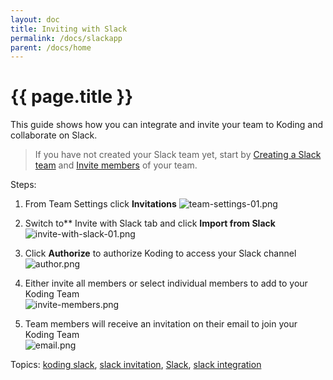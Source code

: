 ```yaml
---
layout: doc
title: Inviting with Slack
permalink: /docs/slackapp
parent: /docs/home
---
```


# {{ page.title }}

This guide shows how you can integrate and invite your team to Koding and collaborate on Slack.

> If you have not created your Slack team yet, start by [Creating a Slack team][1] and [Invite members][2] of your team.

Steps:

1. From Team Settings click **Invitations**
![team-settings-01.png][3]  

2. Switch to** Invite with Slack tab and click **Import from Slack**
![invite-with-slack-01.png][4]  

3. Click **Authorize** to authorize Koding to access your Slack channel  
![author.png][5]

4. Either invite all members or select individual members to add to your Koding Team  
![invite-members.png][6]

5. Team members will receive an invitation on their email to join your Koding Team  
![email.png][7]

Topics: [koding slack][8], [slack invitation][9], [Slack][10], [slack integration][11]

[1]: https://get.slack.help/hc/en-us/articles/206845317-Creating-a-Slack-team
[2]: https://get.slack.help/hc/en-us/articles/201330256-Inviting-new-members-to-your-Slack-team
[3]: https://www.koding.com/hs-fs/hubfs/Koding-Guide_Teams/slack/team-settings-01.png?t=1473370419565&width=854&height=208&name=team-settings-01.png "team-settings-01.png"
[4]: https://www.koding.com/hs-fs/hubfs/Koding-Guide_Teams/slack/invite-with-slack-01.png?t=1473370419565&width=854&height=307&name=invite-with-slack-01.png "invite-with-slack-01.png"
[5]: https://www.koding.com/hs-fs/hubfs/Koding-Guide_Teams/slack/author.png?t=1473370419565&width=854&height=682&name=author.png "author.png"
[6]: https://www.koding.com/hs-fs/hubfs/Koding-Guide_Teams/slack/invite-members.png?t=1473370419565&width=854&height=560&name=invite-members.png "invite-members.png"
[7]: https://www.koding.com/hs-fs/hubfs/Koding-Guide_Teams/slack/email.png?t=1473370419565&width=854&name=email.png "email.png"
[8]: //www.koding.com/docs/topic/koding-slack
[9]: //www.koding.com/docs/topic/slack-invitation
[10]: //www.koding.com/docs/topic/slack
[11]: //www.koding.com/docs/topic/slack-integration

